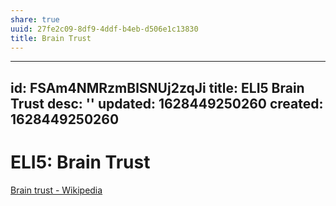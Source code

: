 ```yaml
---
share: true
uuid: 27fe2c09-8df9-4ddf-b4eb-d506e1c13830
title: Brain Trust
---
```

---
id: FSAm4NMRzmBlSNUj2zqJi
title: ELI5 Brain Trust
desc: ''
updated: 1628449250260
created: 1628449250260
---
# ELI5: Brain Trust
[Brain trust - Wikipedia](https://en.wikipedia.org/wiki/Brain_trust)
